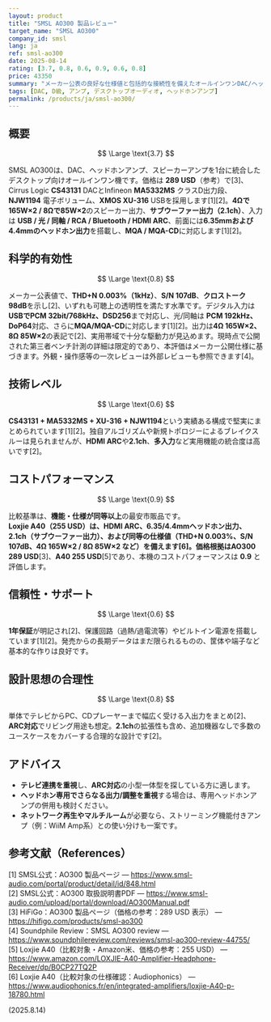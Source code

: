 ```yaml
---
layout: product
title: "SMSL AO300 製品レビュー"
target_name: "SMSL AO300"
company_id: smsl
lang: ja
ref: smsl-ao300
date: 2025-08-14
rating: [3.7, 0.8, 0.6, 0.9, 0.6, 0.8]
price: 43350
summary: "メーカー公表の良好な仕様値と包括的な接続性を備えたオールインワンDAC/ヘッドホン/スピーカーアンプ"
tags: [DAC, D級, アンプ, デスクトップオーディオ, ヘッドホンアンプ]
permalink: /products/ja/smsl-ao300/
---
```

## 概要

$$ \Large \text{3.7} $$

SMSL AO300は、DAC、ヘッドホンアンプ、スピーカーアンプを1台に統合したデスクトップ向けオールインワン機です。価格は **289 USD**（参考）で[3]、Cirrus Logic **CS43131** DACとInfineon **MA5332MS** クラスD出力段、**NJW1194** 電子ボリューム、**XMOS XU-316** USBを採用します[1][2]。**4Ωで165W×2 / 8Ωで85W×2**のスピーカー出力、**サブウーファー出力（2.1ch）**、入力は **USB / 光 / 同軸 / RCA / Bluetooth / HDMI ARC**、前面には**6.35mmおよび4.4mmのヘッドホン出力**を搭載し、**MQA / MQA-CD**に対応します[1][2]。

## 科学的有効性

$$ \Large \text{0.8} $$

メーカー公表値で、**THD+N 0.003%（1kHz）**、**S/N 107dB**、**クロストーク 98dB**を示し[2]、いずれも可聴上の透明性を満たす水準です。デジタル入力は **USBでPCM 32bit/768kHz、DSD256**まで対応し、光/同軸は **PCM 192kHz、DoP64**対応、さらに**MQA/MQA-CD**に対応します[1][2]。出力は**4Ω 165W×2、8Ω 85W×2**の表記で[2]、実用帯域で十分な駆動力が見込めます。現時点で公開された第三者ベンチ計測の詳細は限定的であり、本評価はメーカー公開仕様に基づきます。外観・操作感等の一次レビューは外部レビューも参照できます[4]。

## 技術レベル

$$ \Large \text{0.6} $$

**CS43131 + MA5332MS + XU-316 + NJW1194**という実績ある構成で堅実にまとめられています[1][2]。独自アルゴリズムや新規トポロジーによるブレイクスルーは見られませんが、**HDMI ARC**や**2.1ch**、**多入力**など実用機能の統合度は高いです[2]。

## コストパフォーマンス

$$ \Large \text{0.9} $$

比較基準は、**機能・仕様が同等以上**の最安市販品です。**Loxjie A40（255 USD）**は、**HDMI ARC**、**6.35/4.4mmヘッドホン出力**、**2.1ch（サブウーファー出力）**、および**同等の仕様値（THD+N 0.003%、S/N 107dB、4Ω 165W×2 / 8Ω 85W×2 など）**を備えます[6]。価格根拠は**AO300 289 USD**[3]、**A40 255 USD**[5]であり、本機のコストパフォーマンスは **0.9** と評価します。

## 信頼性・サポート

$$ \Large \text{0.6} $$

**1年保証**が明記され[2]、保護回路（過熱/過電流等）やビルトイン電源を搭載しています[1][2]。発売からの長期データはまだ限られるものの、筐体や端子など基本的な作りは良好です。

## 設計思想の合理性

$$ \Large \text{0.8} $$

単体でテレビからPC、CDプレーヤーまで幅広く受ける入出力をまとめ[2]、**ARC対応**でリビング用途も想定。**2.1ch**の拡張性も含め、追加機器なしで多数のユースケースをカバーする合理的な設計です[2]。

## アドバイス

- **テレビ連携を重視**し、**ARC対応**の小型一体型を探している方に適します。  
- **ヘッドホン専用でさらなる出力/調整を重視**する場合は、専用ヘッドホンアンプの併用も検討ください。  
- **ネットワーク再生やマルチルーム**が必要なら、ストリーミング機能付きアンプ（例：WiiM Amp系）との使い分けも一案です。

## 参考文献（References）

[1] SMSL公式：AO300 製品ページ — https://www.smsl-audio.com/portal/product/detail/id/848.html  
[2] SMSL公式：AO300 取扱説明書PDF — https://www.smsl-audio.com/upload/portal/download/AO300Manual.pdf  
[3] HiFiGo：AO300 製品ページ（価格の参考：289 USD 表示） — https://hifigo.com/products/smsl-ao300  
[4] Soundphile Review：SMSL AO300 review — https://www.soundphilereview.com/reviews/smsl-ao300-review-44755/  
[5] Loxjie A40（比較対象・Amazon米、価格の参考：255 USD） — https://www.amazon.com/LOXJIE-A40-Amplifier-Headphone-Receiver/dp/B0CP27TQ2P  
[6] Loxjie A40（比較対象の仕様確認：Audiophonics） — https://www.audiophonics.fr/en/integrated-amplifiers/loxjie-A40-p-18780.html

(2025.8.14)

